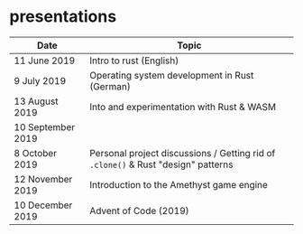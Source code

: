 # presentations

Date | Topic
-----|--------
11 June 2019 | Intro to rust (English)
9 July 2019 | Operating system development in Rust (German)
13 August 2019 | Into and experimentation with Rust & WASM
10 September 2019 | 
8 October 2019 | Personal project discussions / Getting rid of `.clone()` & Rust "design" patterns
12 November 2019 | Introduction to the Amethyst game engine
10 December 2019 | Advent of Code (2019)
